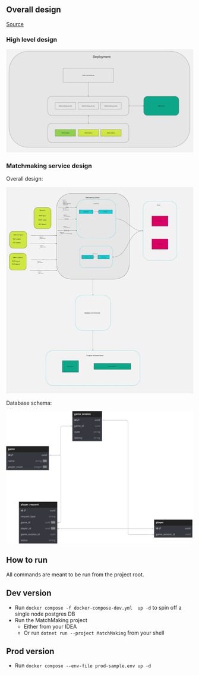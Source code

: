## Overall design

[Source](https://miro.com/app/board/uXjVKnZ4T5Q=/?share_link_id=29326324376)

### High level design

![High level design](Docs/HighLevelDesign.jpg)

### Matchmaking service design

Overall design:

![Matchmaking service design](Docs/MatchmakingServiceDesign.jpg)

Database schema:

![Database schema](Docs/DatabaseSchema.svg)

## How to run

All commands are meant to be run from the project root.

## Dev version

* Run `docker compose -f docker-compose-dev.yml  up -d` to spin off a single node postgres DB
* Run the MatchMaking project
    * Either from your IDEA
    * Or run `dotnet run --project MatchMaking` from your shell 

## Prod version

* Run `docker compose --env-file prod-sample.env up -d`